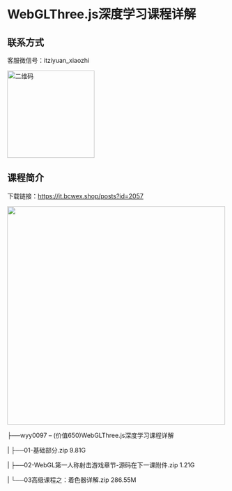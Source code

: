 # WebGLThree.js深度学习课程详解

## 联系方式

客服微信号：itziyuan_xiaozhi

<img src="https://ziyuanyun.oss-cn-guangzhou.aliyuncs.com/common/20240614073449/666b82192834a.jpg" width="200" height="200" alt="二维码">

## 课程简介

下载链接：https://it.bcwex.shop/posts?id=2057

<img src="https://ziyuanyun.oss-cn-guangzhou.aliyuncs.com/yun/20240515183639/664490375e082.jpg" width="500" alt="">

  ├──wyy0097 &#8211; (价值650)WebGLThree.js深度学习课程详解

 | ├──01-基础部分.zip 9.81G

 | ├──02-WebGL第一人称射击游戏章节-源码在下一课附件.zip 1.21G

 | └──03高级课程之：着色器详解.zip 286.55M

  